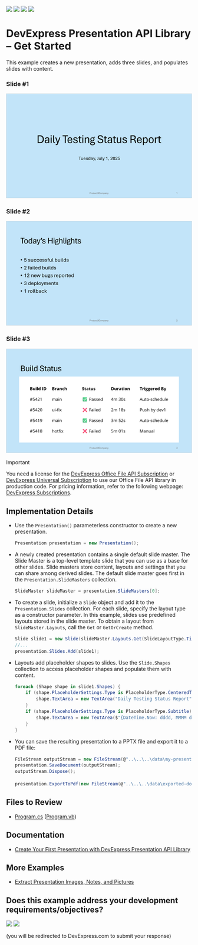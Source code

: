 <!-- default badges list -->
![](https://img.shields.io/endpoint?url=https://codecentral.devexpress.com/api/v1/VersionRange/1023545041/25.1.4%2B)
[![](https://img.shields.io/badge/Open_in_DevExpress_Support_Center-FF7200?style=flat-square&logo=DevExpress&logoColor=white)](https://supportcenter.devexpress.com/ticket/details/T1300596)
[![](https://img.shields.io/badge/📖_How_to_use_DevExpress_Examples-e9f6fc?style=flat-square)](https://docs.devexpress.com/GeneralInformation/403183)
[![](https://img.shields.io/badge/💬_Leave_Feedback-feecdd?style=flat-square)](#does-this-example-address-your-development-requirementsobjectives)
<!-- default badges end -->

# DevExpress Presentation API Library – Get Started 

This example creates a new presentation, adds three slides, and populates slides with content.

### Slide #1

![slide 1](media/gs-resulting-slide1.png)

### Slide #2

![slide 2](media/gs-resulting-slide2.png)

### Slide #3
![slide 3](media/gs-resulting-slide3.png)

> [!Important]  
> You need a license for the [DevExpress Office File API Subscription](https://www.devexpress.com/products/net/office-file-api/) or [DevExpress Universal Subscription](https://www.devexpress.com/subscriptions/universal.xml) to use our Office File API library in production code. For pricing information, refer to the following webpage: [DevExpress Subscriptions](https://www.devexpress.com/Subscriptions/). 

## Implementation Details

* Use the `Presentation()` parameterless constructor to create a new presentation. 

    ```cs
    Presentation presentation = new Presentation();
    ```
* A newly created presentation contains a single default slide master. The Slide Master is a top-level template slide that you can use as a base for other slides. Slide masters store content, layouts and settings that you can share among derived slides. The default slide master goes first in the `Presentation.SlideMasters` collection.

    ```cs
    SlideMaster slideMaster = presentation.SlideMasters[0];
    ```

* To create a slide, initialize a `Slide` object and add it to the `Presentation.Slides` collection. For each slide, specify the layout type as a constructor parameter. In this example, slides use predefined layouts stored in the slide master. To obtain a layout from `SlideMaster.Layouts`, call the `Get` or `GetOrCreate` method.

    ```cs
    Slide slide1 = new Slide(slideMaster.Layouts.Get(SlideLayoutType.Title));
    //...
    presentation.Slides.Add(slide1);
    ```

* Layouts add placeholder shapes to slides. Use the `Slide.Shapes` collection to access placeholder shapes and populate them with content.

    ```cs
    foreach (Shape shape in slide1.Shapes) {
        if (shape.PlaceholderSettings.Type is PlaceholderType.CenteredTitle) {
            shape.TextArea = new TextArea("Daily Testing Status Report");
        }
        if (shape.PlaceholderSettings.Type is PlaceholderType.Subtitle) {
            shape.TextArea = new TextArea($"{DateTime.Now: dddd, MMMM d, yyyy}");
        }
    }
    ```
* You can save the resulting presentation to a PPTX file and export it to a PDF file:

    ```cs
    FileStream outputStream = new FileStream(@"..\..\..\data\my-presentation.pptx", FileMode.Create);
    presentation.SaveDocument(outputStream);
    outputStream.Dispose();

    presentation.ExportToPdf(new FileStream(@"..\..\..\data\exported-document.pdf", FileMode.Create));
    ```

## Files to Review

- [Program.cs](./CS/Program.cs) ([Program.vb](./VB/Program.vb))

## Documentation

- [Create Your First Presentation with DevExpress Presentation API Library](https://docs.devexpress.com/OfficeFileAPI/405404/presentation-api/create-first-presentation)

## More Examples

- [Extract Presentation Images, Notes, and Pictures](https://github.com/DevExpress-Examples/presentation-document-api-extract-content)
<!-- feedback -->
## Does this example address your development requirements/objectives?

[<img src="https://www.devexpress.com/support/examples/i/yes-button.svg"/>](https://www.devexpress.com/support/examples/survey.xml?utm_source=github&utm_campaign=presentation-api-get-started&~~~was_helpful=yes) [<img src="https://www.devexpress.com/support/examples/i/no-button.svg"/>](https://www.devexpress.com/support/examples/survey.xml?utm_source=github&utm_campaign=presentation-api-get-started&~~~was_helpful=no)

(you will be redirected to DevExpress.com to submit your response)
<!-- feedback end -->

